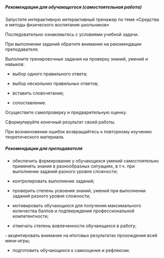 ##### Рекомендации для обучающегося (самостоятельная работа)
Запустите интерактивную интерактивный тренажер по теме «Средства и методы физического воспитания школьников»  

Последовательно ознакомьтесь с условиями учебной задачи. 

При выполнении заданий обратите внимание на рекомендации преподавателя. 

Выполните тренировочные задания на проверку знаний, умений и навыков: 

- выбор одного правильного ответа; 

- выбор нескольних правильных ответов; 

- вставить словочетание; 

- сопоставление. 

Осуществите самопроверку и предварительную оценку. 

Сформулируйте конечный результат своей работы. 

При возникновении ошибок возвращайтесь к повторному изучению теоретического материала. 

##### Рекомендации для преподавателя

- обеспечить формирование у обучающихся умений самостоятельно применять знания в разнообразных ситуациях, в т.ч. при выполнении заданий разного уровня сложности; 

- контролировать выполнение заданий; 

- проверить степень усвоения знаний, умений при выполнении заданий разного уровня сложности; 

- мотивировать обучающихся для получения максимального количества баллов и подтверждения профессиональной компетентности; 

- отмечать степень вовлеченности обучающихся в работу; 

- акцентировать внимание на итоговых результатах прохождения всей мини-игры; 

- подготовить обучающихся к самооценке и рефлексии. 